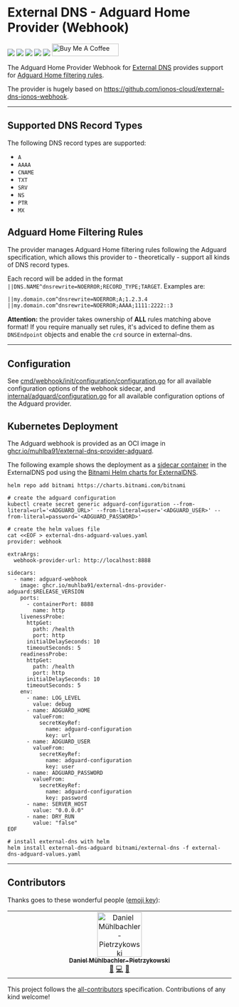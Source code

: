 # External DNS - Adguard Home Provider (Webhook)

[![](https://img.shields.io/github/license/muhlba91/external-dns-provider-adguard?style=for-the-badge)](LICENSE.md)
[![](https://img.shields.io/github/actions/workflow/status/muhlba91/external-dns-provider-adguard/verify.yml?style=for-the-badge)](https://github.com/muhlba91/external-dns-provider-adguard/actions/workflows/verify.yml)
[![](https://img.shields.io/coverallsCoverage/github/muhlba91/external-dns-provider-adguard?style=for-the-badge)](https://github.com/muhlba91/external-dns-provider-adguard/)
[![](https://img.shields.io/github/release-date/muhlba91/external-dns-provider-adguard?style=for-the-badge)](https://github.com/muhlba91/external-dns-provider-adguard/releases)
[![](https://img.shields.io/github/all-contributors/muhlba91/external-dns-provider-adguard?color=ee8449&style=for-the-badge)](#contributors)
<a href="https://www.buymeacoffee.com/muhlba91" target="_blank"><img src="https://cdn.buymeacoffee.com/buttons/default-orange.png" alt="Buy Me A Coffee" height="28" width="150"></a>

The Adguard Home Provider Webhook for [External DNS](https://github.com/kubernetes-sigs/external-dns) provides support for [Adguard Home filtering rules](https://github.com/AdguardTeam/AdGuardHome/wiki/Hosts-Blocklists#adblock-style).

The provider is hugely based on <https://github.com/ionos-cloud/external-dns-ionos-webhook>.

---

## Supported DNS Record Types

The following DNS record types are supported:

- `A`
- `AAAA`
- `CNAME`
- `TXT`
- `SRV`
- `NS`
- `PTR`
- `MX`

## Adguard Home Filtering Rules

The provider manages Adguard Home filtering rules following the Adguard specification, which allows this provider to - theoretically - support all kinds of DNS record types.

Each record will be added in the format `||DNS.NAME^dnsrewrite=NOERROR;RECORD_TYPE;TARGET`.
Examples are:

```txt
||my.domain.com^dnsrewrite=NOERROR;A;1.2.3.4
||my.domain.com^dnsrewrite=NOERROR;AAAA;1111:2222::3
```

**Attention:** the provider takes ownership of **ALL** rules matching above format! If you require manually set rules, it's adviced to define them as `DNSEndpoint` objects and enable the `crd` source in external-dns.

---

## Configuration

See [cmd/webhook/init/configuration/configuration.go](./cmd/webhook/init/configuration/configuration.go) for all available configuration options of the webhook sidecar, and [internal/adguard/configuration.go](./internal/adguard/configuration.go) for all available configuration options of the Adguard provider.

## Kubernetes Deployment

The Adguard webhook is provided as an OCI image in [ghcr.io/muhlba91/external-dns-provider-adguard](https://ghcr.io/muhlba91/external-dns-provider-adguard).

The following example shows the deployment as a [sidecar container](https://kubernetes.io/docs/concepts/workloads/pods/#workload-resources-for-managing-pods) in the ExternalDNS pod using the [Bitnami Helm charts for ExternalDNS](https://github.com/bitnami/charts/tree/main/bitnami/external-dns).

```shell
helm repo add bitnami https://charts.bitnami.com/bitnami

# create the adguard configuration
kubectl create secret generic adguard-configuration --from-literal=url='<ADGUARD_URL>' --from-literal=user='<ADGUARD_USER>' --from-literal=password='<ADGUARD_PASSWORD>'

# create the helm values file
cat <<EOF > external-dns-adguard-values.yaml
provider: webhook

extraArgs:
  webhook-provider-url: http://localhost:8888

sidecars:
  - name: adguard-webhook
    image: ghcr.io/muhlba91/external-dns-provider-adguard:$RELEASE_VERSION
    ports:
      - containerPort: 8888
        name: http
    livenessProbe:
      httpGet:
        path: /health
        port: http
      initialDelaySeconds: 10
      timeoutSeconds: 5
    readinessProbe:
      httpGet:
        path: /health
        port: http
      initialDelaySeconds: 10
      timeoutSeconds: 5
    env:
      - name: LOG_LEVEL
        value: debug
      - name: ADGUARD_HOME
        valueFrom:
          secretKeyRef:
            name: adguard-configuration
            key: url
      - name: ADGUARD_USER
        valueFrom:
          secretKeyRef:
            name: adguard-configuration
            key: user
      - name: ADGUARD_PASSWORD
        valueFrom:
          secretKeyRef:
            name: adguard-configuration
            key: password
      - name: SERVER_HOST
        value: "0.0.0.0" 
      - name: DRY_RUN
        value: "false"  
EOF

# install external-dns with helm
helm install external-dns-adguard bitnami/external-dns -f external-dns-adguard-values.yaml
```

---

## Contributors

Thanks goes to these wonderful people ([emoji key](https://allcontributors.org/docs/en/emoji-key)):

<!-- ALL-CONTRIBUTORS-LIST:START - Do not remove or modify this section -->
<!-- prettier-ignore-start -->
<!-- markdownlint-disable -->
<table>
  <tbody>
    <tr>
      <td align="center" valign="top" width="14.28%"><a href="https://muehlbachler.io/"><img src="https://avatars.githubusercontent.com/u/653739?v=4?s=100" width="100px;" alt="Daniel Mühlbachler-Pietrzykowski"/><br /><sub><b>Daniel Mühlbachler-Pietrzykowski</b></sub></a><br /><a href="#maintenance-muhlba91" title="Maintenance">🚧</a> <a href="https://github.com/muhlba91/external-dns-provider-adguard/commits?author=muhlba91" title="Code">💻</a> <a href="https://github.com/muhlba91/external-dns-provider-adguard/commits?author=muhlba91" title="Documentation">📖</a></td>
    </tr>
  </tbody>
</table>

<!-- markdownlint-restore -->
<!-- prettier-ignore-end -->

<!-- ALL-CONTRIBUTORS-LIST:END -->

This project follows the [all-contributors](https://github.com/all-contributors/all-contributors) specification. Contributions of any kind welcome!
